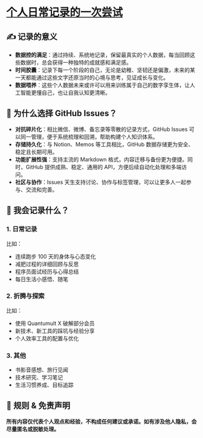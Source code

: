 # [个人日常记录的一次尝试](https://github.com/zzturn/gitblog/issues/1)

## ✍️ 记录的意义

- **数据控的满足**：通过持续、系统地记录，保留最真实的个人数据，每当回顾这些数据时，总会获得一种独特的成就感和满足感。
- **时间胶囊**：记录下每一个阶段的自己，无论是幼稚、坚韧还是偏激，未来的某一天都能通过这些文字还原当时的心境与思考，见证成长与变化。
- **数据喂养**：这些个人数据未来或许可以用来训练属于自己的数字孪生体，让人工智能更懂自己，也让自我认知更清晰。

## 🌱 为什么选择 GitHub Issues？

- **对抗碎片化**：相比微信、微博、备忘录等零散的记录方式，GitHub Issues 可以同一管理，便于系统梳理和回溯，帮助构建个人知识体系。
- **存储持久化**：与 Notion、Memos 等工具相比，GitHub 数据存储更为安全、稳定且长期可用。
- **功能扩展性强**：支持主流的 Markdown 格式，内容迁移与备份更为便捷。同时，GitHub 提供成熟、稳定、通用的 API，方便后续自动化处理和多端访问。
- **社区与协作**：Issues 天生支持讨论、协作与标签管理，可以让更多人一起参与、交流和完善。

## 📝 我会记录什么？

### 1. 日常记录

比如：
  - 连续跑步 100 天的身体与心态变化
  - 减肥过程的详细回顾与反思
  - 程序员面试经历与心得总结
  - 每日生活小感悟、随笔

### 2. 折腾与探索

比如：
  - 使用 Quantumult X 破解部分会员
  - 新技术、新工具的踩坑与经验分享
  - 个人效率工具的配置与优化

### 3. 其他

- 书影音感想、旅行见闻
- 技术研究、学习笔记
- 生活习惯养成、目标追踪

## 🚦 规则 & 免责声明

**所有内容仅代表个人观点和经验，不构成任何建议或承诺。如有涉及他人隐私，会尽量匿名或脱敏处理。**
